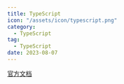```yaml
---
title: TypeScript
icon: "/assets/icon/typescript.png"
category:
  - TypeScript
tag:
  - TypeScript
date: 2023-08-07
---
```


[官方文档](https://www.tslang.cn/samples/index.html)